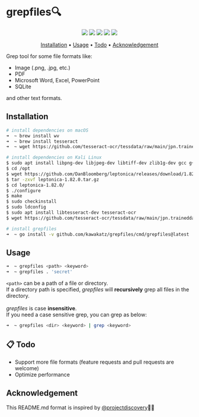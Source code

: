 # grepfiles🔍
<p align="center">
<a href="https://opensource.org/licenses/MIT"><img src="https://img.shields.io/badge/license-MIT-_red.svg"></a>
<a href="https://github.com/kawakatz/grepfiles/issues"><img src="https://img.shields.io/badge/contributions-welcome-brightgreen.svg?style=flat"></a>
<a href="https://goreportcard.com/badge/github.com/kawakatz/grepfiles"><img src="https://goreportcard.com/badge/github.com/kawakatz/grepfiles"></a>
<a href="https://www.codefactor.io/repository/github/kawakatz/grepfiles/badge"><img src="https://www.codefactor.io/repository/github/kawakatz/grepfiles/badge"></a>
<a href="https://twitter.com/kawakatz"><img src="https://img.shields.io/twitter/follow/kawakatz.svg?logo=twitter"></a>
</p>

<p align="center">
  <a href="#installation">Installation</a> •
  <a href="#usage">Usage</a>  •
  <a href="#-todo">Todo</a>  •
  <a href="#acknowledgement">Acknowledgement</a>
</p>

Grep tool for some file formats like:
- Image (.png, .jpg, etc.)
- PDF
- Microsoft Word, Excel, PowerPoint
- SQLite

and other text formats.

## Installation
```sh
# install dependencies on macOS
➜  ~ brew install wv
➜  ~ brew install tesseract
➜  ~ wget https://github.com/tesseract-ocr/tessdata/raw/main/jpn.traineddata -O /usr/local/share/tessdata/jpn.traineddata # add japanese data

# install dependencies on Kali Linux
$ sudo apt install libpng-dev libjpeg-dev libtiff-dev zlib1g-dev gcc g++ autoconf automake libtool checkinstall
$ cd /opt
$ wget https://github.com/DanBloomberg/leptonica/releases/download/1.82.0/leptonica-1.82.0.tar.gz # download the latest release from GitHub (https://github.com/DanBloomberg/leptonica/)
$ tar -zxvf leptonica-1.82.0.tar.gz
$ cd leptonica-1.82.0/
$ ./configure
$ make
$ sudo checkinstall
$ sudo ldconfig
$ sudo apt install libtesseract-dev tesseract-ocr
$ wget https://github.com/tesseract-ocr/tessdata/raw/main/jpn.traineddata -O /usr/local/share/tessdata/jpn.traineddata # add japanese data

# install grepfiles
➜  ~ go install -v github.com/kawakatz/grepfiles/cmd/grepfiles@latest
```

## Usage
```sh
➜  ~ grepfiles <path> <keyword>
➜  ~ grepfiles . 'secret'
```

`<path>` can be a path of a file or directory.<br>
If a directory path is specified, *grepfiles* will **recursively** grep all files in the directory.<br>
<br>
*grepfiles* is case **insensitive**.<br>
If you need a case sensitive grep, you can grep as below:
```sh
➜  ~ grepfiles <dir> <keyword> | grep <keyword>
```

## 📋 Todo
- Support more file formats (feature requests and pull requests are welcome)
- Optimize performance

## Acknowledgement
This README.md format is inspired by  [@projectdiscovery](https://github.com/projectdiscovery/)🙇‍♂️